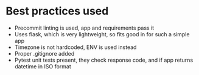 # Best practices used

* Precommit linting is used, app and requirements pass it
* Uses flask, which is very lightweight, so fits good in for such a simple app
* Timezone is not hardcoded, ENV is used instead
* Proper .gitignore added
* Pytest unit tests present, they check response code,
    and if app returns datetime in ISO format
